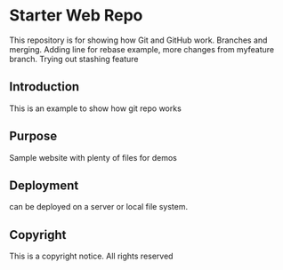 # Starter Web Repo

This repository is for showing how Git and GitHub work. Branches and merging. Adding line for rebase example, more changes from myfeature branch. Trying out stashing feature

## Introduction

This is an example to show how git repo works 

## Purpose

Sample website with plenty of files for demos

## Deployment

can be deployed on a server or local file system.

## Copyright

This is a copyright notice. All rights reserved

